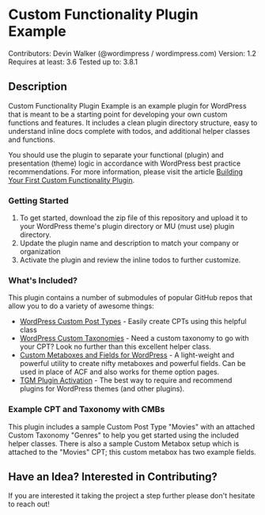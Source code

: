 Custom Functionality Plugin Example
===================================
Contributors:      Devin Walker (@wordimpress / wordimpress.com)
Version:           1.2
Requires at least: 3.6
Tested up to:      3.8.1  

## Description

Custom Functionality Plugin Example is an example plugin for WordPress that is meant to be a starting point for developing your own custom functions and features. It includes a clean plugin directory structure, easy to understand inline docs complete with todos, and additional helper classes and functions.

You should use the plugin to separate your functional (plugin) and presentation (theme) logic in accordance with WordPress best practice recommendations. For more information, please visit the article [Building Your First Custom Functionality Plugin](http://wordimpress.com/building-first-custom-functionality-plugin/ "How to Build a Custom Functionality Plugin for WordPress").

### Getting Started

1. To get started, download the zip file of this repository and upload it to your WordPress theme's plugin directory or MU (must use) plugin directory.
2. Update the plugin name and description to match your company or organization
3. Activate the plugin and review the inline todos to further customize.

### What's Included?

This plugin contains a number of submodules of popular GitHub repos that allow you to do a variety of awesome things:

* [WordPress Custom Post Types](https://github.com/beaucharman/wordpress-custom-post-types) - Easily create CPTs using this helpful class
* [WordPress Custom Taxonomies](https://github.com/beaucharman/wordpress-custom-taxonomy) - Need a custom taxonomy to go with your CPT? Look no further than this excellent helper class.
* [Custom Metaboxes and Fields for WordPress](https://github.com/WebDevStudios/Custom-Metaboxes-and-Fields-for-WordPress/) - A light-weight and powerful utility to create nifty metaboxes and powerful fields. Can be used in place of ACF and also works for theme option pages.
* [TGM Plugin Activation](https://github.com/thomasgriffin/TGM-Plugin-Activation) - The best way to require and recommend plugins for WordPress themes (and other plugins).

### Example CPT and Taxonomy with CMBs

This plugin includes a sample Custom Post Type "Movies" with an attached Custom Taxonomy "Genres" to help you get started using the included helper classes. There is also a sample Custom Metabox setup which is attached to the "Movies" CPT; this custom metabox has two example fields.

## Have an Idea? Interested in Contributing?

If you are interested it taking the project a step further please don't hesitate to reach out!